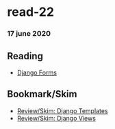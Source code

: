 # read-22
### 17 june 2020

## Reading
- [Django Forms](https://developer.mozilla.org/en-US/docs/Learn/Server-side/Django/Forms)

## Bookmark/Skim
- [Review/Skim: Django Templates](https://developer.mozilla.org/en-US/docs/Learn/Server-side/Django/Home_page)
- [Review/Skim: Django Views](https://developer.mozilla.org/en-US/docs/Learn/Server-side/Django/Generic_views)